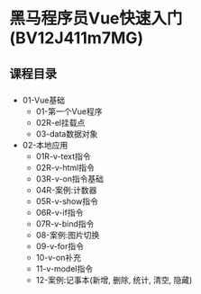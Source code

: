 # 黑马程序员Vue快速入门(BV12J411m7MG)

## 课程目录
###
- 01-Vue基础
	- 01-第一个Vue程序
	- 02R-el挂载点
	- 03-data数据对象
- 02-本地应用
	- 01R-v-text指令
	- 02R-v-html指令
	- 03R-v-on指令基础
	- 04R-案例:计数器
	- 05R-v-show指令
	- 06R-v-if指令
	- 07R-v-bind指令
	- 08-案例:图片切换
	- 09-v-for指令
	- 10-v-on补充
	- 11-v-model指令
	- 12-案例:记事本(新增, 删除, 统计, 清空, 隐藏)